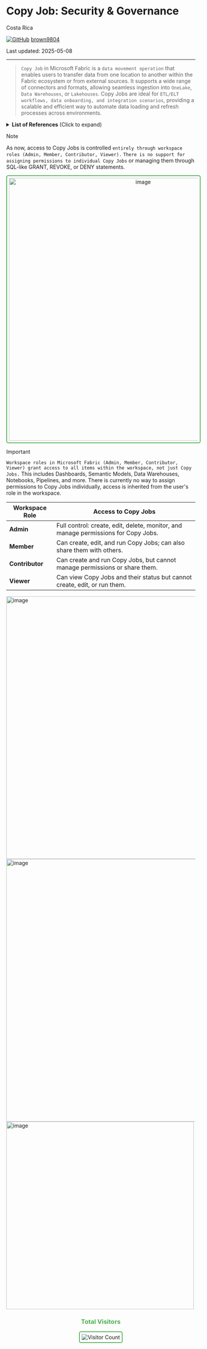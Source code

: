 # Copy Job: Security \& Governance

Costa Rica

[![GitHub](https://img.shields.io/badge/--181717?logo=github&logoColor=ffffff)](https://github.com/)
[brown9804](https://github.com/brown9804)

Last updated: 2025-05-08

------------------------------------------


> `Copy Job` in Microsoft Fabric is a `data movement operation` that enables users to transfer data from one location to another within the Fabric ecosystem or from external sources. It supports a wide range of connectors and formats, allowing seamless ingestion into `OneLake`, `Data Warehouses`, or `Lakehouses`. Copy Jobs are ideal for `ETL/ELT workflows, data onboarding, and integration scenarios`, providing a scalable and efficient way to automate data loading and refresh processes across environments.

<details>
<summary><b>List of References</b> (Click to expand)</summary>

- [What is the Copy job in Data Factory for Microsoft Fabric?](https://learn.microsoft.com/en-us/fabric/data-factory/what-is-copy-job)
- [Learn how to create a Copy job in Data Factory for Microsoft Fabric](https://learn.microsoft.com/en-us/fabric/data-factory/create-copy-job)

</details>

> [!NOTE]
> As now, access to Copy Jobs is controlled `entirely through workspace roles (Admin, Member, Contributor, Viewer).`
> `There is no support for assigning permissions to individual Copy Jobs` or managing them through SQL-like GRANT, REVOKE, or DENY statements.

<div align="center">
  <img width="700" alt="image" src="https://github.com/user-attachments/assets/6f7d1d11-733a-492f-b63e-0da371908e35" style="border: 2px solid #4CAF50; border-radius: 5px; padding: 5px;"/>
</div>

> [!IMPORTANT]
> `Workspace roles in Microsoft Fabric (Admin, Member, Contributor, Viewer) grant access to all items within the workspace, not just Copy Jobs.` This includes Dashboards,
>  Semantic Models, Data Warehouses, Notebooks, Pipelines, and more. There is currently no way to assign permissions to Copy Jobs individually, access is inherited from the user's role in the workspace.

| **Workspace Role** | **Access to Copy Jobs**                                                                 |
|--------------------|------------------------------------------------------------------------------------------|
| **Admin**          | Full control: create, edit, delete, monitor, and manage permissions for Copy Jobs.       |
| **Member**         | Can create, edit, and run Copy Jobs; can also share them with others.                    |
| **Contributor**    | Can create and run Copy Jobs, but cannot manage permissions or share them.               |
| **Viewer**         | Can view Copy Jobs and their status but cannot create, edit, or run them.                |


<img width="700" alt="image" src="https://github.com/user-attachments/assets/93ccd9f1-a650-4663-a631-3b2b20434cae" />

<img width="700" alt="image" src="https://github.com/user-attachments/assets/ce0bcfe1-cce2-45e9-81ee-c58e89a7f089" />

<img width="500" alt="image" src="https://github.com/user-attachments/assets/097cb406-b4c8-4d49-88c2-6d4ea8cf7294" />

<div align="center">
  <h3 style="color: #4CAF50;">Total Visitors</h3>
  <img src="https://profile-counter.glitch.me/brown9804/count.svg" alt="Visitor Count" style="border: 2px solid #4CAF50; border-radius: 5px; padding: 5px;"/>
</div>
